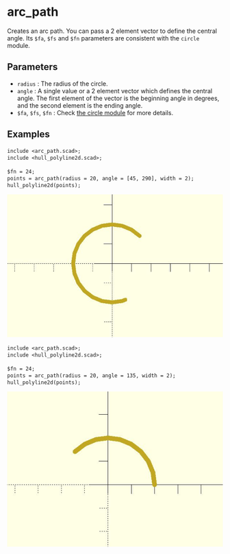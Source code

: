 # arc_path

Creates an arc path. You can pass a 2 element vector to define the central angle. Its `$fa`, `$fs` and `$fn` parameters are consistent with the `circle` module. 

## Parameters

- `radius` : The radius of the circle.
- `angle` : A single value or a 2 element vector which defines the central angle. The first element of the vector is the beginning angle in degrees, and the second element is the ending angle.
- `$fa`, `$fs`, `$fn` : Check [the circle module](https://en.wikibooks.org/wiki/OpenSCAD_User_Manual/Using_the_2D_Subsystem#circle) for more details.


## Examples
  
    include <arc_path.scad>;
    include <hull_polyline2d.scad>;
    
    $fn = 24;
    points = arc_path(radius = 20, angle = [45, 290], width = 2);
    hull_polyline2d(points);

![arc_path](images/lib-arc_path-1.JPG)

    include <arc_path.scad>;
    include <hull_polyline2d.scad>;
    
    $fn = 24;
    points = arc_path(radius = 20, angle = 135, width = 2);
    hull_polyline2d(points);

![arc_path](images/lib-arc_path-2.JPG)


